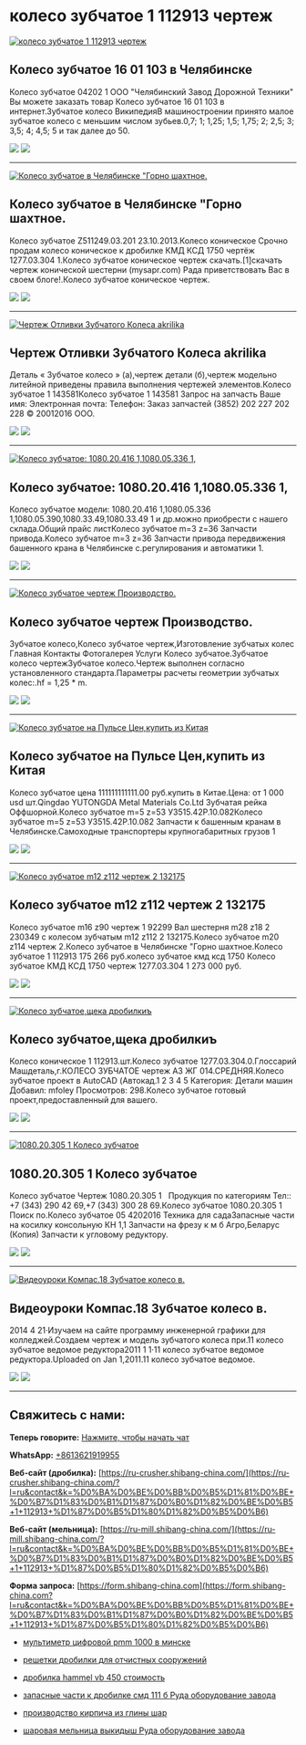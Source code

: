 # колесо зубчатое 1 112913 чертеж

<a href="https://swt.shibang-china.com/?l=ru&img&k=%D0%BA%D0%BE%D0%BB%D0%B5%D1%81%D0%BE+%D0%B7%D1%83%D0%B1%D1%87%D0%B0%D1%82%D0%BE%D0%B5+1+112913+%D1%87%D0%B5%D1%80%D1%82%D0%B5%D0%B6" target="_blank">![колесо зубчатое 1 112913 чертеж](http://static.shibang-china.com/all-800x300/38.jpg)</a>

## Колесо зубчатое 16 01 103 в Челябинске
Колесо зубчатое 04202 1 ООО "Челябинский Завод Дорожной Техники" Вы можете заказать товар Колесо зубчатое 16 01 103 в интернет.Зубчатое колесо ВикипедияВ машиностроении принято малое зубчатое колесо с меньшим числом зубьев.0,7; 1; 1,25; 1,5; 1,75; 2; 2,5; 3; 3,5; 4; 4,5; 5 и так далее до 50.


<a href="https://whatsapp.shibangsoft.com/WhatsApp.php" target="_blank" title="WhatsApp">![](http://static.shibang-china.com/icon/whatsapp.png)</a> <a href="https://swt.shibang-china.com/?l=ru&icon&k=%D0%BA%D0%BE%D0%BB%D0%B5%D1%81%D0%BE+%D0%B7%D1%83%D0%B1%D1%87%D0%B0%D1%82%D0%BE%D0%B5+1+112913+%D1%87%D0%B5%D1%80%D1%82%D0%B5%D0%B6" target="_blank">![](http://static.shibang-china.com/icon/chat-ru.png)</a>

---

<a href="https://swt.shibang-china.com/?l=ru&img&k=%D0%BA%D0%BE%D0%BB%D0%B5%D1%81%D0%BE+%D0%B7%D1%83%D0%B1%D1%87%D0%B0%D1%82%D0%BE%D0%B5+1+112913+%D1%87%D0%B5%D1%80%D1%82%D0%B5%D0%B6" target="_blank">![Колесо зубчатое в Челябинске "Горно шахтное.](http://static.shibang-china.com/all-800x300/374.jpg)</a>

## Колесо зубчатое в Челябинске "Горно шахтное.
Колесо зубчатое Z511249.03.201 23.10.2013.Колесо коническое Срочно продам колесо коническое к дробилке КМД КСД 1750 чертёж 1277.03.304 1.Колесо зубчатое коническое чертеж скачать.[1]скачать чертеж конической шестерни (mysapr.com) Рада приветствовать Вас в своем блоге!.Колесо зубчатое коническое чертеж.


<a href="https://whatsapp.shibangsoft.com/WhatsApp.php" target="_blank" title="WhatsApp">![](http://static.shibang-china.com/icon/whatsapp.png)</a> <a href="https://swt.shibang-china.com/?l=ru&icon&k=%D0%BA%D0%BE%D0%BB%D0%B5%D1%81%D0%BE+%D0%B7%D1%83%D0%B1%D1%87%D0%B0%D1%82%D0%BE%D0%B5+1+112913+%D1%87%D0%B5%D1%80%D1%82%D0%B5%D0%B6" target="_blank">![](http://static.shibang-china.com/icon/chat-ru.png)</a>

---

<a href="https://swt.shibang-china.com/?l=ru&img&k=%D0%BA%D0%BE%D0%BB%D0%B5%D1%81%D0%BE+%D0%B7%D1%83%D0%B1%D1%87%D0%B0%D1%82%D0%BE%D0%B5+1+112913+%D1%87%D0%B5%D1%80%D1%82%D0%B5%D0%B6" target="_blank">![Чертеж Отливки Зубчатого Колеса akrilika](http://static.shibang-china.com/all-800x300/823.jpg)</a>

## Чертеж Отливки Зубчатого Колеса akrilika
Деталь « Зубчатое колесо » (а),чертеж детали (б),чертеж модельно литейной приведены правила выполнения чертежей элементов.Колесо зубчатое 1 143581Колесо зубчатое 1 143581 Запрос на запчасть Ваше имя: Электронная почта: Телефон: Заказ запчастей (3852) 202 227 202 228 © 20012016 ООО.


<a href="https://whatsapp.shibangsoft.com/WhatsApp.php" target="_blank" title="WhatsApp">![](http://static.shibang-china.com/icon/whatsapp.png)</a> <a href="https://swt.shibang-china.com/?l=ru&icon&k=%D0%BA%D0%BE%D0%BB%D0%B5%D1%81%D0%BE+%D0%B7%D1%83%D0%B1%D1%87%D0%B0%D1%82%D0%BE%D0%B5+1+112913+%D1%87%D0%B5%D1%80%D1%82%D0%B5%D0%B6" target="_blank">![](http://static.shibang-china.com/icon/chat-ru.png)</a>

---

<a href="https://swt.shibang-china.com/?l=ru&img&k=%D0%BA%D0%BE%D0%BB%D0%B5%D1%81%D0%BE+%D0%B7%D1%83%D0%B1%D1%87%D0%B0%D1%82%D0%BE%D0%B5+1+112913+%D1%87%D0%B5%D1%80%D1%82%D0%B5%D0%B6" target="_blank">![Колесо зубчатое: 1080.20.416 1,1080.05.336 1,](http://static.shibang-china.com/all-800x300/308.jpg)</a>

## Колесо зубчатое: 1080.20.416 1,1080.05.336 1,
Колесо зубчатое модели: 1080.20.416 1,1080.05.336 1,1080.05.390,1080.33.49,1080.33.49 1 и др.можно приобрести с нашего склада.Общий прайс листКолесо зубчатое m=3 z=36 Запчасти привода.Колесо зубчатое m=3 z=36 Запчасти привода передвижения башенного крана в Челябинске с.регулирования и автоматики 1.


<a href="https://whatsapp.shibangsoft.com/WhatsApp.php" target="_blank" title="WhatsApp">![](http://static.shibang-china.com/icon/whatsapp.png)</a> <a href="https://swt.shibang-china.com/?l=ru&icon&k=%D0%BA%D0%BE%D0%BB%D0%B5%D1%81%D0%BE+%D0%B7%D1%83%D0%B1%D1%87%D0%B0%D1%82%D0%BE%D0%B5+1+112913+%D1%87%D0%B5%D1%80%D1%82%D0%B5%D0%B6" target="_blank">![](http://static.shibang-china.com/icon/chat-ru.png)</a>

---

<a href="https://swt.shibang-china.com/?l=ru&img&k=%D0%BA%D0%BE%D0%BB%D0%B5%D1%81%D0%BE+%D0%B7%D1%83%D0%B1%D1%87%D0%B0%D1%82%D0%BE%D0%B5+1+112913+%D1%87%D0%B5%D1%80%D1%82%D0%B5%D0%B6" target="_blank">![Колесо зубчатое чертеж Производство.](http://static.shibang-china.com/all-800x300/506.jpg)</a>

## Колесо зубчатое чертеж Производство.
Зубчатое колесо,Колесо зубчатое чертеж,Изготовление зубчатых колес Главная Контакты Фотогалерея Услуги Колесо зубчатое.Зубчатое колесо чертежЗубчатое колесо.Чертеж выполнен согласно установленного стандарта.Параметры расчеты геометрии зубчатых колес:.hf = 1,25 * m.


<a href="https://whatsapp.shibangsoft.com/WhatsApp.php" target="_blank" title="WhatsApp">![](http://static.shibang-china.com/icon/whatsapp.png)</a> <a href="https://swt.shibang-china.com/?l=ru&icon&k=%D0%BA%D0%BE%D0%BB%D0%B5%D1%81%D0%BE+%D0%B7%D1%83%D0%B1%D1%87%D0%B0%D1%82%D0%BE%D0%B5+1+112913+%D1%87%D0%B5%D1%80%D1%82%D0%B5%D0%B6" target="_blank">![](http://static.shibang-china.com/icon/chat-ru.png)</a>

---

<a href="https://swt.shibang-china.com/?l=ru&img&k=%D0%BA%D0%BE%D0%BB%D0%B5%D1%81%D0%BE+%D0%B7%D1%83%D0%B1%D1%87%D0%B0%D1%82%D0%BE%D0%B5+1+112913+%D1%87%D0%B5%D1%80%D1%82%D0%B5%D0%B6" target="_blank">![Колесо зубчатое на Пульсе Цен,купить из Китая](http://static.shibang-china.com/all-800x300/516.jpg)</a>

## Колесо зубчатое на Пульсе Цен,купить из Китая
Колесо зубчатое цена 111111111111.00 руб.купить в Китае.Цена: от 1 000 usd шт.Qingdao YUTONGDA Metal Materials Co.Ltd Зубчатая рейка Оффшорной.Колесо зубчатое m=5 z=53 У3515.42Р.10.082Колесо зубчатое m=5 z=53 У3515.42Р.10.082 Запчасти к башенным кранам в Челябинске.Самоходные транспортеры крупногабаритных грузов 1


<a href="https://whatsapp.shibangsoft.com/WhatsApp.php" target="_blank" title="WhatsApp">![](http://static.shibang-china.com/icon/whatsapp.png)</a> <a href="https://swt.shibang-china.com/?l=ru&icon&k=%D0%BA%D0%BE%D0%BB%D0%B5%D1%81%D0%BE+%D0%B7%D1%83%D0%B1%D1%87%D0%B0%D1%82%D0%BE%D0%B5+1+112913+%D1%87%D0%B5%D1%80%D1%82%D0%B5%D0%B6" target="_blank">![](http://static.shibang-china.com/icon/chat-ru.png)</a>

---

<a href="https://swt.shibang-china.com/?l=ru&img&k=%D0%BA%D0%BE%D0%BB%D0%B5%D1%81%D0%BE+%D0%B7%D1%83%D0%B1%D1%87%D0%B0%D1%82%D0%BE%D0%B5+1+112913+%D1%87%D0%B5%D1%80%D1%82%D0%B5%D0%B6" target="_blank">![Колесо зубчатое m12 z112 чертеж 2 132175](http://static.shibang-china.com/all-800x300/794.jpg)</a>

## Колесо зубчатое m12 z112 чертеж 2 132175
Колесо зубчатое m16 z90 чертеж 1 92299 Вал шестерня m28 z18 2 230349 с колесом зубчатым m12 z112 2 132175.Колесо зубчатое m20 z114 чертеж 2.Колесо зубчатое в Челябинске "Горно шахтное.Колесо зубчатое 1 112913 175 266 руб.колесо зубчатое кмд ксд 1750 Колесо зубчатое КМД КСД 1750 чертеж 1277.03.304 1 273 000 руб.


<a href="https://whatsapp.shibangsoft.com/WhatsApp.php" target="_blank" title="WhatsApp">![](http://static.shibang-china.com/icon/whatsapp.png)</a> <a href="https://swt.shibang-china.com/?l=ru&icon&k=%D0%BA%D0%BE%D0%BB%D0%B5%D1%81%D0%BE+%D0%B7%D1%83%D0%B1%D1%87%D0%B0%D1%82%D0%BE%D0%B5+1+112913+%D1%87%D0%B5%D1%80%D1%82%D0%B5%D0%B6" target="_blank">![](http://static.shibang-china.com/icon/chat-ru.png)</a>

---

<a href="https://swt.shibang-china.com/?l=ru&img&k=%D0%BA%D0%BE%D0%BB%D0%B5%D1%81%D0%BE+%D0%B7%D1%83%D0%B1%D1%87%D0%B0%D1%82%D0%BE%D0%B5+1+112913+%D1%87%D0%B5%D1%80%D1%82%D0%B5%D0%B6" target="_blank">![Колесо зубчатое,щека дробилкиъ](http://static.shibang-china.com/all-800x300/283.jpg)</a>

## Колесо зубчатое,щека дробилкиъ
Колесо коническое 1 112913.шт.Колесо зубчатое 1277.03.304.0.Глоссарий Машдеталь,г.КОЛЕСО ЗУБЧАТОЕ чертеж АЗ ЖГ 014.СРЕДНЯЯ.Колесо зубчатое проект в AutoCAD (Автокад.1 2 3 4 5 Категория: Детали машин Добавил: mfoley Просмотров: 298.Колесо зубчатое готовый проект,предоставленный для вашего.


<a href="https://whatsapp.shibangsoft.com/WhatsApp.php" target="_blank" title="WhatsApp">![](http://static.shibang-china.com/icon/whatsapp.png)</a> <a href="https://swt.shibang-china.com/?l=ru&icon&k=%D0%BA%D0%BE%D0%BB%D0%B5%D1%81%D0%BE+%D0%B7%D1%83%D0%B1%D1%87%D0%B0%D1%82%D0%BE%D0%B5+1+112913+%D1%87%D0%B5%D1%80%D1%82%D0%B5%D0%B6" target="_blank">![](http://static.shibang-china.com/icon/chat-ru.png)</a>

---

<a href="https://swt.shibang-china.com/?l=ru&img&k=%D0%BA%D0%BE%D0%BB%D0%B5%D1%81%D0%BE+%D0%B7%D1%83%D0%B1%D1%87%D0%B0%D1%82%D0%BE%D0%B5+1+112913+%D1%87%D0%B5%D1%80%D1%82%D0%B5%D0%B6" target="_blank">![1080.20.305 1 Колесо зубчатое](http://static.shibang-china.com/all-800x300/1160.jpg)</a>

## 1080.20.305 1 Колесо зубчатое
Колесо зубчатое Чертеж 1080.20.305 1 ﻿ ﻿ Продукция по категориям Тел:: +7 (343) 290 42 69,+7 (343) 300 28 69.Колесо зубчатое 1080.20.305 1 Поиск по.Колесо зубчатое 05 4202016 Техника для садаЗапасные части на косилку консольную КН 1,1 Запчасти на фрезу к м б Агро,Беларус (Копия) Запчасти к угловому редуктору.


<a href="https://whatsapp.shibangsoft.com/WhatsApp.php" target="_blank" title="WhatsApp">![](http://static.shibang-china.com/icon/whatsapp.png)</a> <a href="https://swt.shibang-china.com/?l=ru&icon&k=%D0%BA%D0%BE%D0%BB%D0%B5%D1%81%D0%BE+%D0%B7%D1%83%D0%B1%D1%87%D0%B0%D1%82%D0%BE%D0%B5+1+112913+%D1%87%D0%B5%D1%80%D1%82%D0%B5%D0%B6" target="_blank">![](http://static.shibang-china.com/icon/chat-ru.png)</a>

---

<a href="https://swt.shibang-china.com/?l=ru&img&k=%D0%BA%D0%BE%D0%BB%D0%B5%D1%81%D0%BE+%D0%B7%D1%83%D0%B1%D1%87%D0%B0%D1%82%D0%BE%D0%B5+1+112913+%D1%87%D0%B5%D1%80%D1%82%D0%B5%D0%B6" target="_blank">![Видеоуроки Компас.18 Зубчатое колесо в.](http://static.shibang-china.com/all-800x300/563.jpg)</a>

## Видеоуроки Компас.18 Зубчатое колесо в.
2014 4 21·Изучаем на сайте программу инженерной графики для колледжей.Создаем чертеж и модель зубчатого колеса при.11 колесо зубчатое ведомое редуктора2011 1 1·11 колесо зубчатое ведомое редуктора.Uploaded on Jan 1,2011.11 колесо зубчатое ведомое.


<a href="https://whatsapp.shibangsoft.com/WhatsApp.php" target="_blank" title="WhatsApp">![](http://static.shibang-china.com/icon/whatsapp.png)</a> <a href="https://swt.shibang-china.com/?l=ru&icon&k=%D0%BA%D0%BE%D0%BB%D0%B5%D1%81%D0%BE+%D0%B7%D1%83%D0%B1%D1%87%D0%B0%D1%82%D0%BE%D0%B5+1+112913+%D1%87%D0%B5%D1%80%D1%82%D0%B5%D0%B6" target="_blank">![](http://static.shibang-china.com/icon/chat-ru.png)</a>

---
## Свяжитесь с нами:

**Теперь говорите:** [Нажмите, чтобы начать чат](https://swt.shibang-china.com?l=ru&contact&k=%D0%BA%D0%BE%D0%BB%D0%B5%D1%81%D0%BE+%D0%B7%D1%83%D0%B1%D1%87%D0%B0%D1%82%D0%BE%D0%B5+1+112913+%D1%87%D0%B5%D1%80%D1%82%D0%B5%D0%B6)

**WhatsApp:**  [+8613621919955](https://whatsapp.shibangsoft.com/WhatsApp.php)

**Веб-сайт (дробилка):** [https://ru-crusher.shibang-china.com/](https://ru-crusher.shibang-china.com/?l=ru&contact&k=%D0%BA%D0%BE%D0%BB%D0%B5%D1%81%D0%BE+%D0%B7%D1%83%D0%B1%D1%87%D0%B0%D1%82%D0%BE%D0%B5+1+112913+%D1%87%D0%B5%D1%80%D1%82%D0%B5%D0%B6)

**Веб-сайт (мельница):** [https://ru-mill.shibang-china.com/](https://ru-mill.shibang-china.com/?l=ru&contact&k=%D0%BA%D0%BE%D0%BB%D0%B5%D1%81%D0%BE+%D0%B7%D1%83%D0%B1%D1%87%D0%B0%D1%82%D0%BE%D0%B5+1+112913+%D1%87%D0%B5%D1%80%D1%82%D0%B5%D0%B6)

**Форма запроса:** [https://form.shibang-china.com](https://form.shibang-china.com?l=ru&contact&k=%D0%BA%D0%BE%D0%BB%D0%B5%D1%81%D0%BE+%D0%B7%D1%83%D0%B1%D1%87%D0%B0%D1%82%D0%BE%D0%B5+1+112913+%D1%87%D0%B5%D1%80%D1%82%D0%B5%D0%B6)

* [мультиметр цифровой pmm 1000 в минске](../91/%D0%BC%D1%83%D0%BB%D1%8C%D1%82%D0%B8%D0%BC%D0%B5%D1%82%D1%80%20%D1%86%D0%B8%D1%84%D1%80%D0%BE%D0%B2%D0%BE%D0%B9%20pmm%201000%20%D0%B2%20%D0%BC%D0%B8%D0%BD%D1%81%D0%BA%D0%B5.md)

* [решетки дробилки для отчистных сооружений](../105/%D1%80%D0%B5%D1%88%D0%B5%D1%82%D0%BA%D0%B8%20%D0%B4%D1%80%D0%BE%D0%B1%D0%B8%D0%BB%D0%BA%D0%B8%20%D0%B4%D0%BB%D1%8F%20%D0%BE%D1%82%D1%87%D0%B8%D1%81%D1%82%D0%BD%D1%8B%D1%85%20%D1%81%D0%BE%D0%BE%D1%80%D1%83%D0%B6%D0%B5%D0%BD%D0%B8%D0%B9.md)

* [дробилка hammel vb 450 стоимость](../102/%D0%B4%D1%80%D0%BE%D0%B1%D0%B8%D0%BB%D0%BA%D0%B0%20hammel%20vb%20450%20%D1%81%D1%82%D0%BE%D0%B8%D0%BC%D0%BE%D1%81%D1%82%D1%8C.md)

* [запасные части к дробилке смд 111 б Руда оборудование завода](../98/%D0%B7%D0%B0%D0%BF%D0%B0%D1%81%D0%BD%D1%8B%D0%B5%20%D1%87%D0%B0%D1%81%D1%82%D0%B8%20%D0%BA%20%D0%B4%D1%80%D0%BE%D0%B1%D0%B8%D0%BB%D0%BA%D0%B5%20%D1%81%D0%BC%D0%B4%20111%20%D0%B1%20%D0%A0%D1%83%D0%B4%D0%B0%20%D0%BE%D0%B1%D0%BE%D1%80%D1%83%D0%B4%D0%BE%D0%B2%D0%B0%D0%BD%D0%B8%D0%B5%20%D0%B7%D0%B0%D0%B2%D0%BE%D0%B4%D0%B0.md)

* [производство кирпича из глины шар](../105/%D0%BF%D1%80%D0%BE%D0%B8%D0%B7%D0%B2%D0%BE%D0%B4%D1%81%D1%82%D0%B2%D0%BE%20%D0%BA%D0%B8%D1%80%D0%BF%D0%B8%D1%87%D0%B0%20%D0%B8%D0%B7%20%D0%B3%D0%BB%D0%B8%D0%BD%D1%8B%20%D1%88%D0%B0%D1%80.md)

* [шаровая мельница выкидыш Руда оборудование завода](../100/%D1%88%D0%B0%D1%80%D0%BE%D0%B2%D0%B0%D1%8F%20%D0%BC%D0%B5%D0%BB%D1%8C%D0%BD%D0%B8%D1%86%D0%B0%20%D0%B2%D1%8B%D0%BA%D0%B8%D0%B4%D1%8B%D1%88%20%D0%A0%D1%83%D0%B4%D0%B0%20%D0%BE%D0%B1%D0%BE%D1%80%D1%83%D0%B4%D0%BE%D0%B2%D0%B0%D0%BD%D0%B8%D0%B5%20%D0%B7%D0%B0%D0%B2%D0%BE%D0%B4%D0%B0.md)
